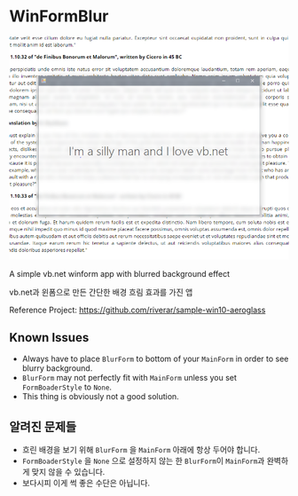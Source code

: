 # WinFormBlur
![image](image.png)

A simple vb.net winform app with blurred background effect

vb.net과 윈폼으로 만든 간단한 배경 흐림 효과를 가진 앱


Reference Project: https://github.com/riverar/sample-win10-aeroglass

## Known Issues
- Always have to place ``BlurForm`` to bottom of your ``MainForm`` in order to see blurry background.
- ``BlurForm`` may not perfectly fit with ``MainForm`` unless you set ``FormBoaderStyle`` to ``None``.
- This thing is obviously not a good solution.

## 알려진 문제들
- 흐린 배경을 보기 위해 ``BlurForm`` 을 ``MainForm`` 아래에 항상 두어야 합니다.
- ``FormBoaderStyle`` 을 ``None`` 으로 설정하지 않는 한 ``BlurForm``이 ``MainForm``과 완벽하게 맞지 않을 수 있습니다.
- 보다시피 이게 썩 좋은 수단은 아닙니다.
